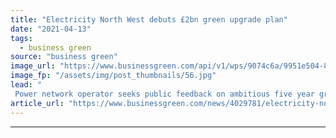 ```yaml
---
title: "Electricity North West debuts £2bn green upgrade plan"
date: "2021-04-13"
tags: 
  - business green
source: "business green"
image_url: "https://www.businessgreen.com/api/v1/wps/9074c6a/9951e504-80f4-4508-9457-c5aa316d2b94/3/ENW-Samlesbury-107-185x114.jpg"
image_fp: "/assets/img/post_thumbnails/56.jpg"
lead: "
 Power network operator seeks public feedback on ambitious five year green grid investment programme ..."
article_url: "https://www.businessgreen.com/news/4029781/electricity-north-west-debuts-gbp2bn-green-upgrade-plan"
---
```


---
